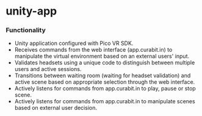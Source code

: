 # unity-app

### Functionality

- Unity application configured with Pico VR SDK.
- Receives commands from the web interface (app.curabit.in) to manipulate the virtual environment based on an external users' input.
- Validates headsets using a unique code to distinguish between multiple users and active sessions.
- Transitions between waiting room (waiting for headset validation) and active scene based on appropriate selection through the web interface.
- Actively listens for commands from app.curabit.in to play, pause or stop scene.
- Actively listens for commands from app.curabit.in to manipulate scenes based on external user decision.
